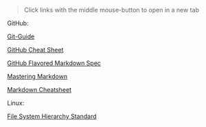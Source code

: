 >Click links with the middle mouse-button to open in a new tab

GitHub:

[Git-Guide](https://rogerdudler.github.io/git-guide/)

[GitHub Cheat Sheet](https://rogerdudler.github.io/git-guide/files/git_cheat_sheet.pdf)

[GitHub Flavored Markdown Spec](https://github.github.com/gfm/)

[Mastering Markdown](https://guides.github.com/features/mastering-markdown/)

[Markdown Cheatsheet](https://github.com/adam-p/markdown-here/wiki/Markdown-Cheatsheet)

Linux:

[File System Hierarchy Standard](http://www.pathname.com/fhs/)
